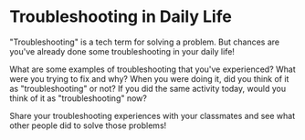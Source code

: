 # Troubleshooting in Daily Life

"Troubleshooting" is a tech term for solving a problem. But chances are you've already done some troubleshooting in your daily life!

What are some examples of troubleshooting that you've experienced? What were you trying to fix and why? When you were doing it, did you think of it as "troubleshooting" or not? If you did the same activity today, would you think of it as "troubleshooting" now?

Share your troubleshooting experiences with your classmates and see what other people did to solve those problems!